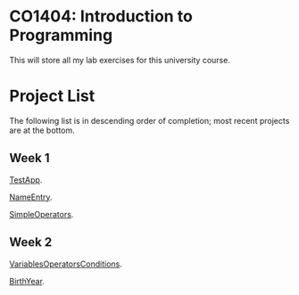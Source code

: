# CO1404: Introduction to Programming 
This will store all my lab exercises for this university course.

# Project List
The following list is in descending order of completion; most recent projects are at the bottom.
## Week 1
<a href="Week1/TestApp">TestApp</a>.

<a href="Week1/NameEntry">NameEntry</a>.

<a href="Week1/SimpleOperators">SimpleOperators</a>.

## Week 2
<a href="Week2/VariablesOperatorsConditions">VariablesOperatorsConditions</a>.

<a href="Week2/BirthYear">BirthYear</a>.